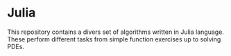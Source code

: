 # Julia

This repository contains a divers set of algorithms written in Julia language.
These perform different tasks from simple function exercises up to solving PDEs. 
